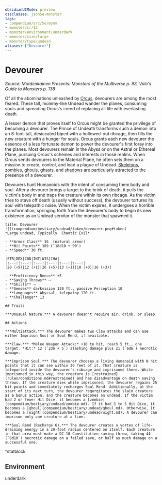 ```yaml
---
obsidianUIMode: preview
cssclasses: json5e-monster
tags:
- compendium/src/5e/mpmm
- monster/cr/13
- monster/environment/underdark
- monster/size/large
- monster/type/undead
aliases: ["Devourer"]
---
```

# Devourer
*Source: Mordenkainen Presents: Monsters of the Multiverse p. 93, Volo's Guide to Monsters p. 138*  

Of all the abominations unleashed by [Orcus](2.%20GM%20Tools/5eTools%20Compendium%20&%20Rules/z_compendium/bestiary/npc/b_orcus-mpmm.md), devourers are among the most feared. These tall, mummy-like Undead wander the planes, consuming souls and spreading Orcus's creed of replacing all life with everlasting death.

A lesser demon that proves itself to Orcus might be granted the privilege of becoming a devourer. The Prince of Undeath transforms such a demon into an 8-foot-tall, desiccated biped with a hollowed-out ribcage, then fills the new creature with a hunger for souls. Orcus grants each new devourer the essence of a less fortunate demon to power the devourer's first foray into the planes. Most devourers remain in the Abyss or on the Astral or Ethereal Plane, pursuing Orcus's schemes and interests in those realms. When Orcus sends devourers to the Material Plane, he often sets them on a mission to create, control, and lead a plague of Undead. [Skeletons](b_skeleton.md), [zombies](b_zombie.md), [ghouls](b_ghoul.md), [ghasts](b_ghast.md), and [shadows](b_shadow.md) are particularly attracted to the presence of a devourer.

Devourers hunt Humanoids with the intent of consuming them body and soul. After a devourer brings a target to the brink of death, it pulls the victim's body in and traps the creature within its own ribcage. As the victim tries to stave off death (usually without success), the devourer tortures its soul with telepathic noise. When the victim expires, it undergoes a horrible transformation, springing forth from the devourer's body to begin its new existence as an Undead servitor of the monster that spawned it.

```ad-statblock
title: Devourer
![](compendium/bestiary/undead/token/devourer.png#token)
*Large undead, Typically  Chaotic Evil*

- **Armor Class** 16  (natural armor)
- **Hit Points** 189 (`18d10 + 90`)
- **Speed** 30 ft.

|STR|DEX|CON|INT|WIS|CHA|
|:---:|:---:|:---:|:---:|:---:|:---:|
|20 (+5)|12 (+1)|20 (+5)|13 (+1)|10 (+0)|16 (+3)|

- **Proficiency Bonus** +5
- **Saving Throws** ⏤
- **Skills** ⏤
- **Senses** darkvision 120 ft., passive Perception 10
- **Languages** Abyssal, telepathy 120 ft.
- **Challenge** 13

## Traits

***Unusual Nature.*** A devourer doesn't require air, drink, or sleep.

## Actions

***Multiattack.*** The devourer makes two Claw attacks and can use either Imprison Soul or Soul Rend, if available.

***Claw.*** *Melee Weapon Attack:* +10 to hit, reach 5 ft., one target. *Hit:* 12 (`2d6 + 5`) slashing damage plus 21 (`6d6`) necrotic damage.

***Imprison Soul.*** The devourer chooses a living Humanoid with 0 hit points that it can see within 30 feet of it. That creature is teleported inside the devourer's ribcage and imprisoned there. While imprisoned in this way, the creature is [restrained](rules/conditions.md#restrained) and has disadvantage on death saving throws. If the creature dies while imprisoned, the devourer regains 25 hit points and immediately recharges Soul Rend. Additionally, at the start of its next turn, the devourer regurgitates the slain creature as a bonus action, and the creature becomes an undead. If the victim had 2 or fewer Hit Dice, it becomes a [zombie](compendium/bestiary/undead/zombie.md). If it had 3 to 5 Hit Dice, it becomes a [ghoul](compendium/bestiary/undead/ghoul.md). Otherwise, it becomes a [wight](compendium/bestiary/undead/wight.md). A devourer can imprison only one creature at a time.

***Soul Rend (Recharge 6).*** The devourer creates a vortex of life-draining energy in a 20-foot radius centered on itself. Each creature in that area must make a DC 18 Constitution saving throw, taking 44 (`8d10`) necrotic damage on a failed save, or half as much damage on a successful one.
```
^statblock

## Environment

underdark